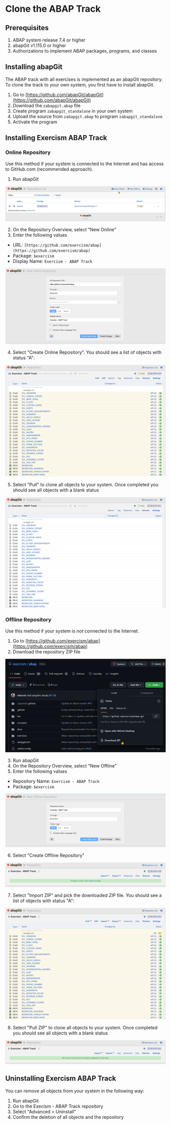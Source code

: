 # Clone the ABAP Track

## Prerequisites

1. ABAP system release 7.4 or higher
2. abapGit v1.115.0 or higher
3. Authorizations to implement ABAP packages, programs, and classes

## Installing abapGit

The ABAP track with all exercises is implemented as an abapGit repository. To clone the track to your own system, you first have to install abapGit.

1. Go to [https://github.com/abapGit/abapGit](https://github.com/abapGit/abapGit)
2. Download the `zabapgit.abap` file 
3. Create program `zabapgit_standalone` in your own system
4. Upload the source from `zabapgit.abap` to program `zabapgit_standalone`
5. Activate the program

## Installing Exercism ABAP Track

### Online Repository

Use this method if your system is connected to the Internet and has access to GitHub.com (recommended approach).

1. Run abapGit

![abapGit Online Repo](https://github.com/exercism/abap/blob/main/docs/clone_01.png?raw=true)

2. On the Repository Overview, select "New Online"
3. Enter the following values
- URL: `[https://github.com/exercism/abap](https://github.com/exercism/abap)`
- Package: `$exercism`
- Display Name: `Exercism - ABAP Track`

![abapGit Online Repo](https://github.com/exercism/abap/blob/main/docs/clone_02.png?raw=true)

4. Select "Create Online Repository". You should see a list of objects with status "A":

![abapGit Online Repo](https://github.com/exercism/abap/blob/main/docs/clone_03.png?raw=true)

5. Select "Pull" to clone all objects to your system. Once completed you should see all objects with a blank status

![abapGit Online Repo](https://github.com/exercism/abap/blob/main/docs/clone_04.png?raw=true)

### Offline Repository

Use this method if your system is *not* connected to the Internet.

1. Go to [https://github.com/exercism/abap](https://github.com/exercism/abap)
2. Download the repository ZIP file 

![abapGit Offline Repo](https://github.com/exercism/abap/blob/main/docs/clone_10.png?raw=true)

3. Run abapGit
4. On the Repository Overview, select "New Offline"
5. Enter the following values
- Repository Name: `Exercism - ABAP Track`
- Package: `$exercism`

![abapGit Offline Repo](https://github.com/exercism/abap/blob/main/docs/clone_11.png?raw=true)

6. Select "Create Offline Repository"

![abapGit Offline Repo](https://github.com/exercism/abap/blob/main/docs/clone_12.png?raw=true)

7. Select "Import ZIP" and pick the downloaded ZIP file. You should see a list of objects with status "A":

![abapGit Offline Repo](https://github.com/exercism/abap/blob/main/docs/clone_13.png?raw=true)

8. Select "Pull ZIP" to clone all objects to your system. Once completed you should see all objects with a blank status

![abapGit Offline Repo](https://github.com/exercism/abap/blob/main/docs/clone_14.png?raw=true)

## Uninstalling Exercism ABAP Track

You can remove all objects from your system in the following way:

1. Run abapGit
2. Go to the Execism - ABAP Track repository
3. Select "Advanced > Uninstall"
4. Confirm the deletion of all objects and the repository